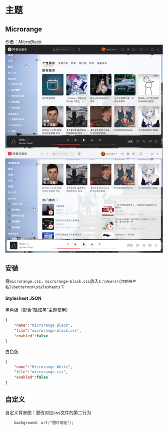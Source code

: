 # 主题
## Microrange
作者：*MicroBlock*
![Black](black.png)
![White](white.png)
## 安装
将`microrange.css`，`microrange-black.css`放入`C:\Users\{你的用户名}\betterncm\stylesheets下`
#### Stylesheet JSON
黑色版（配合“酷炫黑”主题使用）
```json
{
    "name":"Microrange Black",
    "file":"microrange-black.css",
    "enabled":false
}
```

白色版
```json
{
    "name":"Microrange White",
    "file":"microrange.css",
    "enabled":false
}
```

## 自定义
自定义背景图：更改对应css文件的第二行为
```css
    background: url("图片地址");
```

